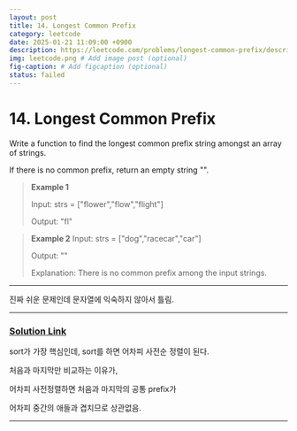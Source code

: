 ```yaml
---
layout: post
title: 14. Longest Common Prefix
category: leetcode
date: 2025-01-21 11:09:00 +0900
description: https://leetcode.com/problems/longest-common-prefix/description/?envType=problem-list-v2&envId=25uoksw3
img: leetcode.png # Add image post (optional)
fig-caption: # Add figcaption (optional)
status: failed
---
```



# 14. Longest Common Prefix

Write a function to find the longest common prefix string amongst an array of strings.

If there is no common prefix, return an empty string "".

 

> **Example 1**
> 
> Input: strs = ["flower","flow","flight"]
> 
> Output: "fl"



> **Example 2**
> Input: strs = ["dog","racecar","car"]
> 
> Output: ""
> 
> Explanation: There is no common prefix among the input strings.

---

진짜 쉬운 문제인데 문자열에 익숙하지 않아서 틀림.

---

### [Solution Link](./14.%20Longest%20Common%20Prefix.cc)

sort가 가장 핵심인데, sort를 하면 어차피 사전순 정렬이 된다.

처음과 마지막만 비교하는 이유가, 

어차피 사전정렬하면 처음과 마지막의 공통 prefix가

어차피 중간의 애들과 겹치므로 상관없음.

---


